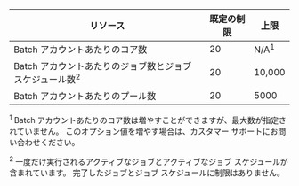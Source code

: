 | **リソース** | **既定の制限** | **上限** |
| --- | --- | --- |
| Batch アカウントあたりのコア数 |20 |N/A<sup>1</sup> |
| Batch アカウントあたりのジョブ数とジョブ スケジュール数<sup>2</sup> |20 |10,000 |
| Batch アカウントあたりのプール数 |20 |5000 |

<sup>1</sup> Batch アカウントあたりのコア数は増やすことができますが、最大数が指定されていません。 このオプション値を増やす場合は、カスタマー サポートにお問い合わせください。

<sup>2</sup> 一度だけ実行されるアクティブなジョブとアクティブなジョブ スケジュールが含まれています。 完了したジョブとジョブ スケジュールに制限はありません。



<!--HONumber=Nov16_HO3-->


